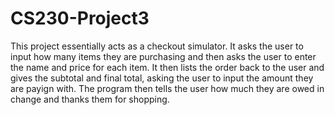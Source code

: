 # CS230-Project3
This project essentially acts as a checkout simulator. It asks the user to input how many items they are purchasing and then asks the user to enter the name and price for each item. It then lists the order back to the user and gives the subtotal and final total, asking the user to input the amount they are payign with. The program then tells the user how much they are owed in change and thanks them for shopping.

